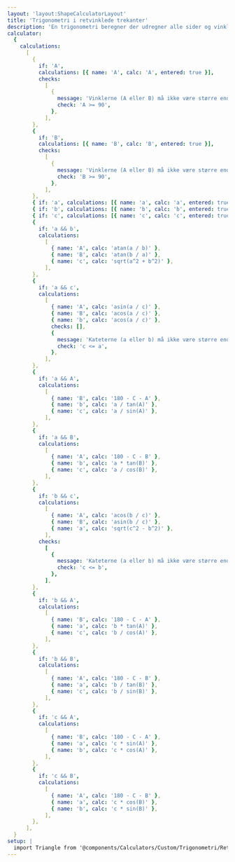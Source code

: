 ```yaml
---
layout: 'layout:ShapeCalculatorLayout'
title: 'Trigonometri i retvinklede trekanter'
description: 'En trigonometri beregner der udregner alle sider og vinkler i en retvinklet trekant ved hjælp af trigonometri og pythagoras'
calculator:
  {
    calculations:
      [
        {
          if: 'A',
          calculations: [{ name: 'A', calc: 'A', entered: true }],
          checks:
            [
              {
                message: 'Vinklerne (A eller B) må ikke være større end eller lig med 90°',
                check: 'A >= 90',
              },
            ],
        },
        {
          if: 'B',
          calculations: [{ name: 'B', calc: 'B', entered: true }],
          checks:
            [
              {
                message: 'Vinklerne (A eller B) må ikke være større end eller lig med 90°',
                check: 'B >= 90',
              },
            ],
        },
        { if: 'a', calculations: [{ name: 'a', calc: 'a', entered: true }] },
        { if: 'b', calculations: [{ name: 'b', calc: 'b', entered: true }] },
        { if: 'c', calculations: [{ name: 'c', calc: 'c', entered: true }] },
        {
          if: 'a && b',
          calculations:
            [
              { name: 'A', calc: 'atan(a / b)' },
              { name: 'B', calc: 'atan(b / a)' },
              { name: 'c', calc: 'sqrt(a^2 + b^2)' },
            ],
        },
        {
          if: 'a && c',
          calculations:
            [
              { name: 'A', calc: 'asin(a / c)' },
              { name: 'B', calc: 'acos(a / c)' },
              { name: 'b', calc: 'acos(a / c)' },
              checks: [],
              {
                message: 'Kateterne (a eller b) må ikke være større end eller lig med hypotenusen (c)',
                check: 'c <= a',
              },
            ],
        },
        {
          if: 'a && A',
          calculations:
            [
              { name: 'B', calc: '180 - C - A' },
              { name: 'b', calc: 'a / tan(A)' },
              { name: 'c', calc: 'a / sin(A)' },
            ],
        },
        {
          if: 'a && B',
          calculations:
            [
              { name: 'A', calc: '180 - C - B' },
              { name: 'b', calc: 'a * tan(B)' },
              { name: 'c', calc: 'a / cos(B)' },
            ],
        },
        {
          if: 'b && c',
          calculations:
            [
              { name: 'A', calc: 'acos(b / c)' },
              { name: 'B', calc: 'asin(b / c)' },
              { name: 'a', calc: 'sqrt(c^2 - b^2)' },
            ],
          checks:
            [
              {
                message: 'Kateterne (a eller b) må ikke være større end eller lig med hypotenusen (c)',
                check: 'c <= b',
              },
            ],
        },
        {
          if: 'b && A',
          calculations:
            [
              { name: 'B', calc: '180 - C - A' },
              { name: 'a', calc: 'b * tan(A)' },
              { name: 'c', calc: 'b / cos(A)' },
            ],
        },
        {
          if: 'b && B',
          calculations:
            [
              { name: 'A', calc: '180 - C - B' },
              { name: 'a', calc: 'b / tan(B)' },
              { name: 'c', calc: 'b / sin(B)' },
            ],
        },
        {
          if: 'c && A',
          calculations:
            [
              { name: 'B', calc: '180 - C - A' },
              { name: 'a', calc: 'c * sin(A)' },
              { name: 'b', calc: 'c * cos(A)' },
            ],
        },
        {
          if: 'c && B',
          calculations:
            [
              { name: 'A', calc: '180 - C - B' },
              { name: 'a', calc: 'c * cos(B)' },
              { name: 'b', calc: 'c * sin(B)' },
            ],
        },
      ],
  }
setup: |
  import Triangle from '@components/Calculators/Custom/Trigonometri/Retvinklet.svelte'
---
```


<Triangle client:load />
